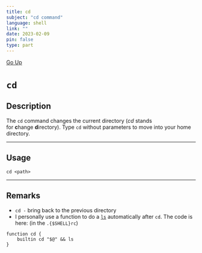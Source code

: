 ```yaml
---
title: cd
subject: "cd command"
language: shell
link: ""
date: 2023-02-09
pin: false
type: part
---
```

[Go Up](commands.md)

# `cd`

## Description
The `cd` command changes the current directory (_cd_ stands for **c**hange **d**irectory).
Type `cd` without parameters to move into your home directory.

---

## Usage
```shell
cd <path> 
```

---

## Remarks
+ `cd -` bring back to the previous directory
+ I personally use a function to do a [`ls`](ls.md) automatically after `cd`.
  The code is here: (in the `.{$SHELL}rc`)
```shell
function cd {
	builtin cd "$@" && ls
}
```